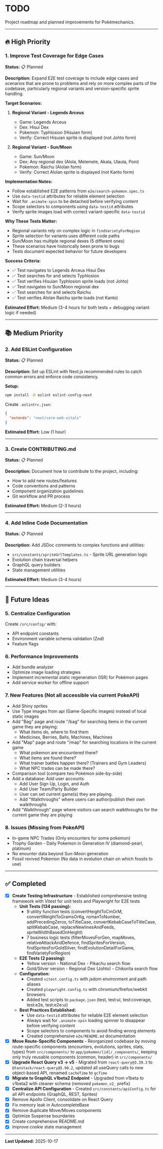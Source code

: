 # TODO

Project roadmap and planned improvements for Pokémechanics.

---

## 🔥 High Priority

### 1. Improve Test Coverage for Edge Cases

**Status:** 📋 Planned

**Description:**
Expand E2E test coverage to include edge cases and scenarios that are prone to problems and rely on more complex parts of the codebase, particularly regional variants and version-specific sprite handling.

**Target Scenarios:**

1. **Regional Variant - Legends Arceus**
   - Game: Legends Arceus
   - Dex: Hisui Dex
   - Pokemon: Typhlosion (Hisuian form)
   - Verify: Correct Hisuian sprite is displayed (not Johto form)

2. **Regional Variant - Sun/Moon**
   - Game: Sun/Moon
   - Dex: Any regional dex (Alola, Melemele, Akala, Ulaula, Poni)
   - Pokemon: Raichu (Alolan form)
   - Verify: Correct Alolan sprite is displayed (not Kanto form)

**Implementation Notes:**

- Follow established E2E patterns from `e2e/search-pokemon.spec.ts`
- Use `data-testid` attributes for reliable element selection
- Wait for `.animate-spin` to be detached before verifying content
- Scope selectors to components using `data-testid` attributes
- Verify sprite images load with correct variant-specific `data-testid`

**Why These Tests Matter:**

- Regional variants rely on complex logic in `findVarietyForRegion`
- Sprite selection for variants uses different code paths
- Sun/Moon has multiple regional dexes (5 different ones)
- These scenarios have historically been prone to bugs
- Tests document expected behavior for future developers

**Success Criteria:**

- ✅ Test navigates to Legends Arceus Hisui Dex
- ✅ Test searches for and selects Typhlosion
- ✅ Test verifies Hisuian Typhlosion sprite loads (not Johto)
- ✅ Test navigates to Sun/Moon regional dex
- ✅ Test searches for and selects Raichu
- ✅ Test verifies Alolan Raichu sprite loads (not Kanto)

**Estimated Effort:** Medium (3-4 hours for both tests + debugging variant logic if needed)

---

## 📚 Medium Priority

### 2. Add ESLint Configuration

**Status:** 📋 Planned

**Description:**
Set up ESLint with Next.js recommended rules to catch common errors and enforce code consistency.

**Setup:**

```bash
npm install -D eslint eslint-config-next
```

Create `.eslintrc.json`:

```json
{
  "extends": "next/core-web-vitals"
}
```

**Estimated Effort:** Low (1 hour)

---

### 3. Create CONTRIBUTING.md

**Status:** 📋 Planned

**Description:**
Document how to contribute to the project, including:

- How to add new routes/features
- Code conventions and patterns
- Component organization guidelines
- Git workflow and PR process

**Estimated Effort:** Medium (2-3 hours)

---

### 4. Add Inline Code Documentation

**Status:** 📋 Planned

**Description:**
Add JSDoc comments to complex functions and utilities:

- `src/constants/spriteUrlTemplates.ts` - Sprite URL generation logic
- Evolution chain traversal helpers
- GraphQL query builders
- State management utilities

**Estimated Effort:** Medium (3-4 hours)

---

## 🚀 Future Ideas

### 5. Centralize Configuration

Create `/src/config/` with:

- API endpoint constants
- Environment variable schema validation (Zod)
- Feature flags

### 6. Performance Improvements

- Add bundle analyzer
- Optimize image loading strategies
- Implement incremental static regeneration (ISR) for Pokémon pages
- Add service worker for offline support

### 7. New Features (Not all accessible via current PokeAPI)

- Add Shiny sprites
- Use Type images from api (Game-Specific images) instead of local static images
- Add "Bag" page and route "/bag" for searching items in the current game they are playing:
  - What items do, where to find them
  - Medicines, Berries, Balls, Machines, Machines
- Add "Map" page and route "/map" for searching locations in the current game
  - What pokemon are encountered there?
  - What items are found there?
  - What trainer battles happen there? (Trainers and Gym Leaders)
  - What NPC trades can be made there?
- Comparison tool (compare two Pokémon side-by-side)
- Add a database: Add user accounts
  - Add User Sign Up, Login, and Auth
  - Add User Team/Party Builder
  - User can set current game(s) they are playing.
  - Add "Walkthroughs" where users can author/publish their own walkthroughs
- Add "Walkthrough" page where visitors can search walkthroughs for the current game they are playing

### 8. Issues (Missing from PokeAPI)

- In-game NPC Trades (Only encounters for some pokemon)
- Trophy Garden - Daily Pokemon in Generation IV (diamond-pearl, platinum)
- No enounter data beyond Sun-Moon generation
- Fossil revived Pokemon (No data in evolution chain on which fossils to use)

---

## ✅ Completed

- [x] **Create Testing Infrastructure** - Established comprehensive testing framework with Vitest for unit tests and Playwright for E2E tests
  - **Unit Tests (134 passing):**
    - 9 utility function tests (convertHeightToCmOrM, convertWeightToGramsOrKg, romanToNumber, addPrecedingZeros, toTitleCase, convertKebabCaseToTitleCase, splitKebabCase, replaceNewlinesAndFeeds, spriteWidthBasedOnHeight)
    - 7 business logic tests (filterMovesForGen, mapMoves, relativeAttackAndDefence, findSpritesForVersion, findSpritesForGoldSilver, findEvolutionDetailForGame, findVarietyForRegion)
  - **E2E Tests (2 passing):**
    - Yellow version - National Dex - Pikachu search flow
    - Gold/Silver version - Regional Dex (Johto) - Chikorita search flow
  - **Configuration:**
    - Created `vitest.config.ts` with jsdom environment and path aliases
    - Created `playwright.config.ts` with chromium/firefox/webkit browsers
    - Added test scripts to `package.json` (test, test:ui, test:coverage, test:e2e, test:e2e:ui)
  - **Best Practices Established:**
    - Use `data-testid` attributes for reliable E2E element selection
    - Always wait for `.animate-spin` loading spinner to disappear before verifying content
    - Scope selectors to components to avoid finding wrong elements
    - Created comprehensive `e2e/README.md` documentation
- [x] **Move Route-Specific Components** - Reorganized codebase by moving route-specific components (encounters, evolutions, sprites, stats, types) from `src/components/` to `app/pokemon/[id]/_components/`, keeping only truly reusable components (common, header) in `src/components/`
- [x] **Upgrade React Query v3 → v5** - Migrated from `react-query@3.39.3` to `@tanstack/react-query@5.90.2`, updated all useQuery calls to new object-based API, renamed `cacheTime` to `gcTime`
- [x] **Migrate to GraphQL v1beta2 Endpoint** - Upgraded from v1beta to v1beta2 with cleaner schema (removed `pokemon_v2_` prefix)
- [x] **Centralize API Configuration** - Created `src/constants/apiConfig.ts` for all API endpoints (GraphQL, REST, Sprites)
- [x] Remove Apollo Client, consolidate on React Query
- [x] Fix memory leak in AutocompleteBase
- [x] Remove duplicate Move/Moves components
- [x] Optimize Suspense boundaries
- [x] Create comprehensive README.md
- [x] Improve cookie state management

---

**Last Updated:** 2025-10-17
